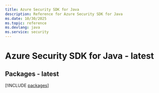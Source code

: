 ```yaml
---
title: Azure Security SDK for Java
description: Reference for Azure Security SDK for Java
ms.date: 10/30/2025
ms.topic: reference
ms.devlang: java
ms.service: security
---
```

# Azure Security SDK for Java - latest
## Packages - latest
[!INCLUDE [packages](security-index.md)]